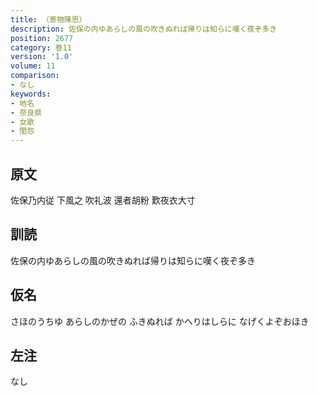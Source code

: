 ```yaml
---
title: （寄物陳思）
description: 佐保の内ゆあらしの風の吹きぬれば帰りは知らに嘆く夜ぞ多き
position: 2677
category: 巻11
version: '1.0'
volume: 11
comparison:
- なし
keywords:
- 地名
- 奈良県
- 女歌
- 閨怨
---
```


## 原文

佐保乃内従 下風之 吹礼波 還者胡粉 歎夜衣大寸

## 訓読

佐保の内ゆあらしの風の吹きぬれば帰りは知らに嘆く夜ぞ多き

## 仮名

さほのうちゆ あらしのかぜの ふきぬれば かへりはしらに なげくよぞおほき

## 左注

なし
